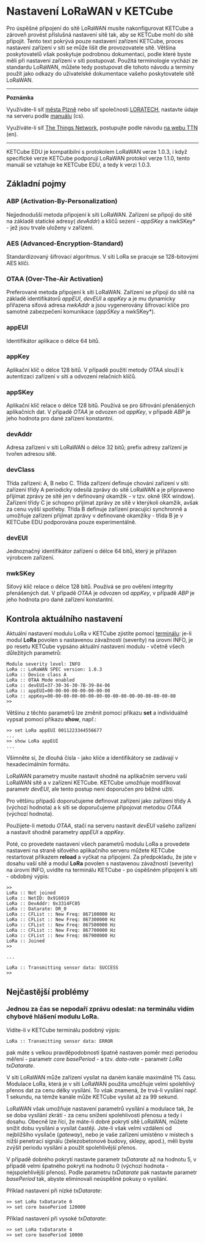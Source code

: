 # Nastavení LoRaWAN v KETCube

Pro úspěšné připojení do sítě LoRaWAN musíte nakonfigurovat KETCube a zároveň provést příslušná nastavení sítě tak, aby se KETCube mohl do sítě připojit. Tento text pokrývá pouze nastavení zařízení KETCube, proces nastavení zařízení v síti se může lišit dle provozovatele sítě. Většina poskytovatelů však poskytuje podrobnou dokumentaci, podle které byste měli při nastavení zařízení v síti postupovat. Použitá terminologie vychází ze standardu LoRaWAN, můžete tedy postupovat dle tohoto návodu a termíny použít jako odkazy do uživatelské dokumentace vašeho poskytovatele sítě LoRaWAN. 

---
**Poznámka**

Využíváte-li síť [města Plzně](https://lora.plzen.eu/) nebo síť společnosti [LORATECH](https://app.loratech.cz), nastavte údaje na serveru podle [manuálu](https://app.loratech.cz/manual.pdf) (cs).

Využíváte-li síť [The Things Network](https://www.thethingsnetwork.org/), postupujte podle návodu [na webu TTN](https://www.thethingsnetwork.org/docs/devices) (en).

---

KETCube EDU je kompatibilní s protokolem LoRaWAN verze 1.0.3, i když specifické verze KETCube podporují LoRaWAN protokol verze 1.1.0, tento manuál se vztahuje ke KETCube EDU, a tedy k verzi 1.0.3.

## Základní pojmy

### ABP (Activation-By-Personalization)
Nejjednodušší metoda připojení k síti LoRaWAN. Zařízení se připojí do sítě na základě statické adresy( *devAddr*) a klíčů sezení - *appSKey* a nwkSKey* - jež jsou trvale uloženy v zařízení.

### AES (Advanced-Encryption-Standard)
Standardizovaný šifrovací algoritmus. V síti LoRa se pracuje se 128-bitovými AES klíči.

### OTAA (Over-The-Air Activation)
Preferované metoda připojení k síti LoRaWAN. Zařízení se připojí do sítě na základě identifikátorů *appEUI*, *devEUI* a *appKey* a je mu dynamicky přiřazena síťová adresa *nwkAddr* a jsou vygenerovány šifrovací klíče pro samotné zabezpečení komunikace (*appSKey* a nwkSKey*).

### appEUI
Identifikátor aplikace o délce 64 bitů.

### appKey
Aplikační klíč o délce 128 bitů. V případě použití metody *OTAA* slouží k autentizaci zařízení v síti a odvození relačních klíčů.

### appSKey
Aplikační klíč relace o délce 128 bitů. Používá se pro šifrování přenášených aplikačních dat. V případě *OTAA* je odvozen od *appKey*, v případě *ABP* je jeho hodnota pro dané zařízení konstantní.

### devAddr
Adresa zařízení v síti LoRaWAN o délce 32 bitů; prefix adresy zařízení je tvořen adresou sítě.

### devClass
Třída zařízení: A, B nebo C. Třída zařízení definuje chování zařízení v síti: zařízení třídy A periodicky odesílá zprávy do sítě LoRaWAN a je připraveno přijímat zprávy ze sítě jen v definovaný okamžik - v tzv. okně (RX window). Zařízení třídy C je schopno pŕijímat zprávy ze sítě v kterýkoli okamžik, avšak za cenu vyšší spotřeby. Třída B definuje zařízení pracující synchronně a umožňuje zařízení přijímat zprávy v definované okamžiky - třída B je v KETCube EDU podporována pouze experimentálně.

### devEUI
Jednoznačný identifikátor zařízení o délce 64 bitů, který je přiřazen výrobcem zařízení.

### nwkSKey
Síťový klíč relace o délce 128 bitů. Používá se pro ověření integrity přenášených dat. V případě *OTAA* je odvozen od *appKey*, v případě *ABP* je jeho hodnota pro dané zařízení konstantní.

## Kontrola aktuálního nastavení
Aktuální nastavení modulu LoRa v KETCube zjistíte pomocí [terminálu](settings.md): je-li modul **LoRa** povolen s nastavenou závažností (severity) na úrovni INFO, je po resetu KETCube vypsáno aktuální nastavení modulu - včetně všech důležitých parametrů:

```
Module severity level: INFO
LoRa :: LoRaWAN SPEC version: 1.0.3
LoRa :: Device class A
LoRa :: OTAA Mode enabled
LoRa :: devEUI=37-30-36-30-7B-39-84-06
LoRa :: appEUI=00-00-00-00-00-00-00-00
LoRa :: appKey=00-00-00-00-00-00-00-00-00-00-00-00-00-00-00-00
>>
```

Většinu z těchto parametrů lze změnit pomocí příkazu **set** a individuálně vypsat pomocí příkazu **show**, např.:

```
>> set LoRa appEUI 0011223344556677
...
>> show LoRa appEUI
...
```

Všimněte si, že dlouhá čísla - jako klíće a identifikátory se zadávají v hexadecimálním formátu. 

LoRaWAN parametry musíte nastavit shodně na aplikačním serveru vaší LoRaWAN sítě a v zařízení KETCube. KETCube umožňuje modifikovat parametr *devEUI*, ale tento postup není doporučen pro běžné užití.

Pro většinu případů doporučujeme definovat zařízení jako zařízení třídy A (výchozí hodnota) a k síti se doporučujeme připojovat metodou *OTAA* (výchozí hodnota).

Použijete-li metodu *OTAA*, stačí na serveru nastavit *devEUI* vašeho zařízení a nastavit shodně parametry *appEUI* a *appKey*.

Poté, co provedete nastavení všech parametrů modulu LoRa a provedete nastavení na straně síťového aplikačního serveru můžete KETCube restartovat příkazem **reload** a vyčkat na připojení. Za předpokladu, že jste v dosahu vaší sítě a modul **LoRa** povolen s nastavenou závažností (severity) na úrovni INFO, uvidíte na terminálu KETCube - po úspěšném připojení k síti - obdobný výpis:

```
>>
LoRa :: Not joined
LoRa :: NetID: 0x916019
LoRa :: DevAddr: 0x3314FC05
LoRa :: Datarate: DR_0
LoRa :: CFList :: New Freq: 867100000 Hz
LoRa :: CFList :: New Freq: 867300000 Hz
LoRa :: CFList :: New Freq: 867500000 Hz
LoRa :: CFList :: New Freq: 867700000 Hz
LoRa :: CFList :: New Freq: 867900000 Hz
LoRa :: Joined
>>

...

LoRa :: Transmitting sensor data: SUCCESS
>>
```

## Nejčastější problémy

### Jednou za čas se nepodaří zprávu odeslat: na terminálu vidím chybové hlášení modulu LoRa.

Vidíte-li v KETCube terminálu podobný výpis:

```
LoRa :: Transmitting sensor data: ERROR
```
pak máte s velkou pravděpodobností špatně nastaven poměr mezi periodou měření - parametr *core basePeriod* -  a tzv. *data-rate* - parametr *LoRa txDatarate*.

V síti LoRaWAN může zařízení vysílat na daném kanále maximálně 1% času. Modulace LoRa, která je v síti LoRaWAN použita umožňuje velmi spolehlivý přenos dat za cenu délky vysílání. To vśak znamená, že trvá-li vysílání např. 1 sekundu, na témže kanále může KETCube vysílat až za 99 sekund. 

LoRaWAN však umožňuje nastavení parametrů vysílání a modulace tak, že se doba vysílání zkrátí - za cenu snížení spolehlivosti přenosu a tedy i dosahu. Obecně lze říci, že máte-li dobré pokrytí sítě LoRaWAN, můžete snížit dobu vysílání a vysílat častěji. Jste-li však velmi vzdáleni od nejbližšího vysílače (*gateway*), nebo je vaše zařízení umístěno v místech s nižší penetrací signálu (železobetonové budovy, sklepy, apod.), měli byste zvýšit periodu vysílání a použít spolehlivějśí přenos.

V případě dobrého pokrytí nastavte parametr *txDatarate* až na hodnotu 5, v případě velmi špatného pokrytí na hodnotu 0 (výchozí hodnota - nejspolehlivější přenos). Podle parametru *txDatarate* pak nastavte parametr *basePeriod* tak, abyste eliminovali neúspěšné pokusy o vysílání.

Příklad nastavení při nízké *txDatarate*:

```
>> set LoRa txDatarate 0
>> set core basePeriod 120000
```

Příklad nastavení při vysoké *txDatarate*:

```
>> set LoRa txDatarate 4
>> set core basePeriod 10000
```
